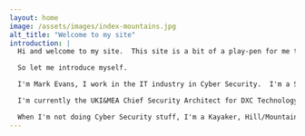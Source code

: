 ```yaml
---
layout: home
image: /assets/images/index-mountains.jpg
alt_title: "Welcome to my site"
introduction: |
  Hi and welcome to my site.  This site is a bit of a play-pen for me to experiment with static web sites, Git Pages, Jekyll, etc.

  So let me introduce myself.

  I'm Mark Evans, I work in the IT industry in Cyber Security.  I'm a Security Technologist and Enterprise Security Architect, with a broad experience across multiple industry sectors, but especially strong in Public Sector.  I'm currently focused on security in the context of Digital Transformation and how we ensure that Security enables Digital Transformation.

  I'm currently the UKI&MEA Chief Security Architect for DXC Technology.  For more details of skillset, capabilities, work history and published white papers/articles, take a look at my [CV](cv.html).

  When I'm not doing Cyber Security stuff, I'm a Kayaker, Hill/Mountain Walker, Climber, Skier!
---
```

